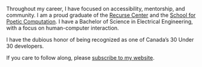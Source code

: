 Throughout my career, I have focused on accessibility, mentorship, and community. I am a proud graduate of the [Recurse Center](https://www.recurse.com/scout/click?t=4bdcd56dfdb6c80c7832262c0bb8007b) and the [School for Poetic Computation](http://sfpc.io/). I have a Bachelor of Science in Electrical Engineering, with a focus on human-computer interaction.

I have the dubious honor of being recognized as one of Canada’s 30 Under 30 developers.

If you care to follow along, please [subscribe to my website](/subscribe).
